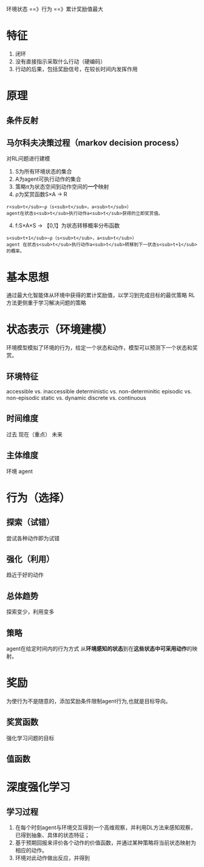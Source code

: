 环境状态 ==》行为 ==》累计奖励值最大
# 特征
1. 闭环
2. 没有直接指示采取什么行动（硬编码）
3. 行动的后果，包括奖励信号，在较长时间内发挥作用
# 原理
## 条件反射
## 马尔科夫决策过程（markov decision process）
对RL问题进行建模
1. S为所有环境状态的集合
2. A为agent可执行动作的集合
3. 策略π为状态空间到动作空间的**一个**映射
3. ρ为奖赏函数S×A → R 
```
r<sub>t</sub>~ρ（s<sub>t</sub>，a<sub>t</sub>）
agent在状态s<sub>t</sub>执行动作a<sub>t</sub>获得的立即奖赏值。
```
4. f:S×A×S → 【0,1】为状态转移概率分布函数
```
s<sub>t+1</sub>~ρ（s<sub>t</sub>，a<sub>t</sub>）
agent 在状态s<sub>t</sub>执行动作a<sub>t</sub>转移到下一状态s<sub>t+1</sub>的概率。
```
# 基本思想
通过最大化智能体从环境中获得的累计奖励值，以学习到完成目标的最优策略
RL方法更侧重于学习解决问题的策略
# 状态表示（环境建模）
环境模型模拟了环境的行为，给定一个状态和动作，模型可以预测下一个状态和奖赏。
## 环境特征
accessible vs. inaccessible
deterministic vs. non-determinitic
episodic vs. non-episodic
static vs. dynamic
discrete vs. continuous
## 时间维度
过去
现在（重点）
未来
## 主体维度
环境
agent



# 行为（选择）
## 探索（试错）
尝试各种动作即为试错
## 强化（利用）
趋近于好的动作
## 总体趋势
探索变少，利用变多
## 策略
agent在给定时间内的行为方式
从**环境感知的状态**到在**这些状态中可采用动作**的映射。

# 奖励
为使行为不是随意的，添加奖励条件限制agent行为,也就是目标导向。
## 奖赏函数
强化学习问题的目标
## 值函数

# 深度强化学习
## 学习过程
1. 在每个时刻agent与环境交互得到一个高维观察，并利用DL方法来感知观察，已得到抽象、具体的状态特征；
2. 基于预期回报来评价各个动作的价值函数，并通过某种策略将当前状态映射为相应的动作。
3. 环境对此动作做出反应，并得到